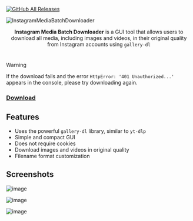 [![GitHub All Releases](https://img.shields.io/github/downloads/afkarxyz/Instagram-Media-Batch-Downloader/total?style=for-the-badge)](https://github.com/afkarxyz/Instagram-Media-Batch-Downloader/releases)

![InstagramMediaBatchDownloader](https://github.com/user-attachments/assets/e651f008-5516-4fb2-bb35-cd1a10027193)

<div align="center">
<b>Instagram Media Batch Downloader</b> is a GUI tool that allows users to download all media, including images and videos, in their original quality from Instagram accounts using <code>gallery-dl</code>
</div>

#

> [!Warning]
> If the download fails and the error `HttpError: '401 Unauthorized...'` appears in the console, please try downloading again.

### [Download](https://github.com/afkarxyz/Instagram-Media-Batch-Downloader/releases/download/v1.0/InstagramMediaBatchDownloader.exe)

## Features

- Uses the powerful `gallery-dl` library, similar to `yt-dlp`  
- Simple and compact GUI
- Does not require cookies
- Download images and videos in original quality
- Filename format customization
  
## Screenshots

![image](https://github.com/user-attachments/assets/e336a1f3-0204-4af2-8085-e40f89194e42)

![image](https://github.com/user-attachments/assets/215395b6-5990-4f0a-b173-790999e47253)

![image](https://github.com/user-attachments/assets/15f62b34-ce2a-4b1b-b359-4e2f890b807d)
